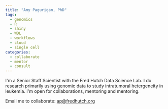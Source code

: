 ```yaml
---
title: "Amy Pagurigan, PhD"
tags:
  - genomics
  - R
  - shiny
  - WDL
  - workflows
  - cloud
  - single cell
categories: 
  - collaborate
  - mentor
  - consult
---
```


I'm a Senior Staff Scientist with the Fred Hutch Data Science Lab.  I do research primarily using genomic data to study intratumoral hetergeneity in leukemia.  I'm open for collaborations, mentoring and mentoring.

Email me to collaborate: ap@fredhutch.org